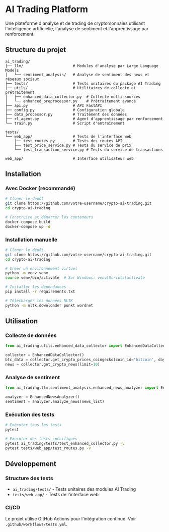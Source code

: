 # AI Trading Platform

Une plateforme d'analyse et de trading de cryptomonnaies utilisant l'intelligence artificielle, l'analyse de sentiment et l'apprentissage par renforcement.

## Structure du projet

```
ai_trading/
├── llm/                      # Modules d'analyse par Large Language Models
│   └── sentiment_analysis/   # Analyse de sentiment des news et réseaux sociaux
├── tests/                    # Tests unitaires du package AI Trading
├── utils/                    # Utilitaires de collecte et prétraitement
│   ├── enhanced_data_collector.py  # Collecte multi-sources
│   └── enhanced_preprocessor.py    # Prétraitement avancé
├── api.py                    # API FastAPI
├── config.py                 # Configuration globale
├── data_processor.py         # Traitement des données
├── rl_agent.py               # Agent d'apprentissage par renforcement
└── train.py                  # Script d'entraînement

tests/
└── web_app/                  # Tests de l'interface web
    ├── test_routes.py        # Tests des routes API
    ├── test_price_service.py # Tests du service de prix
    └── test_transaction_service.py # Tests du service de transactions

web_app/                      # Interface utilisateur web
```

## Installation

### Avec Docker (recommandé)

```bash
# Cloner le dépôt
git clone https://github.com/votre-username/crypto-ai-trading.git
cd crypto-ai-trading

# Construire et démarrer les conteneurs
docker-compose build
docker-compose up -d
```

### Installation manuelle

```bash
# Cloner le dépôt
git clone https://github.com/votre-username/crypto-ai-trading.git
cd crypto-ai-trading

# Créer un environnement virtuel
python -m venv venv
source venv/bin/activate  # Sur Windows: venv\Scripts\activate

# Installer les dépendances
pip install -r requirements.txt

# Télécharger les données NLTK
python -m nltk.downloader punkt wordnet
```

## Utilisation

### Collecte de données

```python
from ai_trading.utils.enhanced_data_collector import EnhancedDataCollector

collector = EnhancedDataCollector()
btc_data = collector.get_crypto_prices_coingecko(coin_id='bitcoin', days=30)
news = collector.get_crypto_news(limit=10)
```

### Analyse de sentiment

```python
from ai_trading.llm.sentiment_analysis.enhanced_news_analyzer import EnhancedNewsAnalyzer

analyzer = EnhancedNewsAnalyzer()
sentiment = analyzer.analyze_news(news_list)
```

### Exécution des tests

```bash
# Exécuter tous les tests
pytest

# Exécuter des tests spécifiques
pytest ai_trading/tests/test_enhanced_collector.py -v
pytest tests/web_app/test_routes.py -v
```

## Développement

### Structure des tests

- `ai_trading/tests/` - Tests unitaires des modules AI Trading
- `tests/web_app/` - Tests de l'interface web

### CI/CD

Le projet utilise GitHub Actions pour l'intégration continue. Voir `.github/workflows/tests.yml`.
